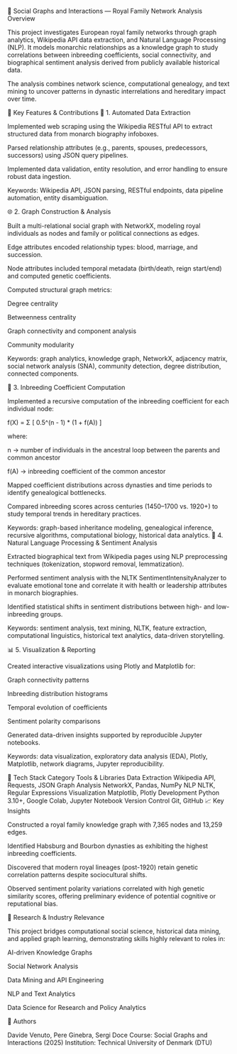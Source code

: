 🧠 Social Graphs and Interactions — Royal Family Network Analysis
Overview

This project investigates European royal family networks through graph analytics, Wikipedia API data extraction, and Natural Language Processing (NLP). It models monarchic relationships as a knowledge graph to study correlations between inbreeding coefficients, social connectivity, and biographical sentiment analysis derived from publicly available historical data.

The analysis combines network science, computational genealogy, and text mining to uncover patterns in dynastic interrelations and hereditary impact over time.

🚀 Key Features & Contributions
🧩 1. Automated Data Extraction

Implemented web scraping using the Wikipedia RESTful API to extract structured data from monarch biography infoboxes.

Parsed relationship attributes (e.g., parents, spouses, predecessors, successors) using JSON query pipelines.

Implemented data validation, entity resolution, and error handling to ensure robust data ingestion.

Keywords: Wikipedia API, JSON parsing, RESTful endpoints, data pipeline automation, entity disambiguation.

🌐 2. Graph Construction & Analysis

Built a multi-relational social graph with NetworkX, modeling royal individuals as nodes and family or political connections as edges.

Edge attributes encoded relationship types: blood, marriage, and succession.

Node attributes included temporal metadata (birth/death, reign start/end) and computed genetic coefficients.

Computed structural graph metrics:

Degree centrality

Betweenness centrality

Graph connectivity and component analysis

Community modularity

Keywords: graph analytics, knowledge graph, NetworkX, adjacency matrix, social network analysis (SNA), community detection, degree distribution, connected components.

🧬 3. Inbreeding Coefficient Computation

Implemented a recursive computation of the inbreeding coefficient for each individual node:

f(X) = Σ [ 0.5^(n - 1) * (1 + f(A)) ]


where:

n → number of individuals in the ancestral loop between the parents and common ancestor

f(A) → inbreeding coefficient of the common ancestor

Mapped coefficient distributions across dynasties and time periods to identify genealogical bottlenecks.

Compared inbreeding scores across centuries (1450–1700 vs. 1920+) to study temporal trends in hereditary practices.

Keywords: graph-based inheritance modeling, genealogical inference, recursive algorithms, computational biology, historical data analytics.
🧠 4. Natural Language Processing & Sentiment Analysis

Extracted biographical text from Wikipedia pages using NLP preprocessing techniques (tokenization, stopword removal, lemmatization).

Performed sentiment analysis with the NLTK SentimentIntensityAnalyzer to evaluate emotional tone and correlate it with health or leadership attributes in monarch biographies.

Identified statistical shifts in sentiment distributions between high- and low-inbreeding groups.

Keywords: sentiment analysis, text mining, NLTK, feature extraction, computational linguistics, historical text analytics, data-driven storytelling.

📊 5. Visualization & Reporting

Created interactive visualizations using Plotly and Matplotlib for:

Graph connectivity patterns

Inbreeding distribution histograms

Temporal evolution of coefficients

Sentiment polarity comparisons

Generated data-driven insights supported by reproducible Jupyter notebooks.

Keywords: data visualization, exploratory data analysis (EDA), Plotly, Matplotlib, network diagrams, Jupyter reproducibility.

🧰 Tech Stack
Category	Tools & Libraries
Data Extraction	Wikipedia API, Requests, JSON
Graph Analysis	NetworkX, Pandas, NumPy
NLP	NLTK, Regular Expressions
Visualization	Matplotlib, Plotly
Development	Python 3.10+, Google Colab, Jupyter Notebook
Version Control	Git, GitHub
📈 Key Insights

Constructed a royal family knowledge graph with 7,365 nodes and 13,259 edges.

Identified Habsburg and Bourbon dynasties as exhibiting the highest inbreeding coefficients.

Discovered that modern royal lineages (post-1920) retain genetic correlation patterns despite sociocultural shifts.

Observed sentiment polarity variations correlated with high genetic similarity scores, offering preliminary evidence of potential cognitive or reputational bias.

🧩 Research & Industry Relevance

This project bridges computational social science, historical data mining, and applied graph learning, demonstrating skills highly relevant to roles in:

AI-driven Knowledge Graphs

Social Network Analysis

Data Mining and API Engineering

NLP and Text Analytics

Data Science for Research and Policy Analytics

📜 Authors

Davide Venuto, Pere Ginebra, Sergi Doce
Course: Social Graphs and Interactions (2025)
Institution: Technical University of Denmark (DTU)
